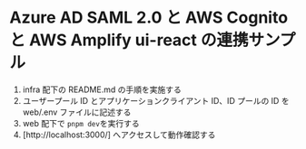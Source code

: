 # Azure AD SAML 2.0 と AWS Cognito と AWS Amplify ui-react の連携サンプル

1. infra 配下の README.md の手順を実施する
2. ユーザープール ID とアプリケーションクライアント ID、ID プールの ID を web/.env ファイルに記述する
3. web 配下で `pnpm dev`を実行する
4. [http://localhost:3000/] へアクセスして動作確認する
